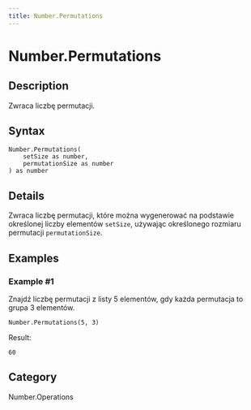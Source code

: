 ```yaml
---
title: Number.Permutations
---
```


# Number.Permutations


## Description

Zwraca liczbę permutacji.


## Syntax

```powerquery
Number.Permutations(
    setSize as number,
    permutationSize as number
) as number
```


## Details

Zwraca liczbę permutacji, które można wygenerować na podstawie określonej liczby elementów <code>setSize</code>, używając określonego rozmiaru permutacji <code>permutationSize</code>.


## Examples

### Example #1 
Znajdź liczbę permutacji z listy 5 elementów, gdy każda permutacja to grupa 3 elementów.
```powerquery
Number.Permutations(5, 3)
```

Result: 
```powerquery
60
```




## Category
Number.Operations
